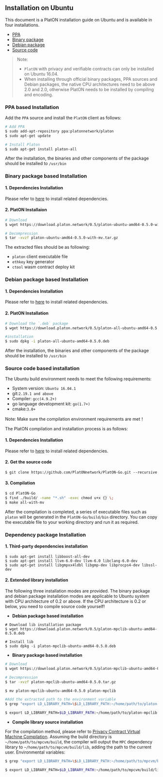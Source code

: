 ## Installation on Ubuntu

This document is a PlatON installation guide on Ubuntu and is available in four installations.

- [PPA](#PPA-based-Installation)
- [Binary package](#Binary-package-based-Installation)
- [Debian package](#Debian-package-based-Installation)
- [Source code](#Source-code-based-Installation)

> Note:
> - `PlatON` with privacy and verifiable contracts can only be installed on Ubuntu 16.04. 
> - When installing through official binary packages, PPA sources and Debian packages, the native CPU architectures need to be above 2.0 and 2.0, otherwise PlatON needs to be installed by compiling and encoding.

### PPA based Installation

Add the `PPA` source and install the `PlatON` client as follows:

```bash
# Add PPA
$ sudo add-apt-repository ppa:platonnetwork/platon
$ sudo apt-get update

# Install Platon
$ sudo apt-get install platon-all
```

After the installation, the binaries and other components of the package should be installed to `/usr/bin`

### Binary package based Installation

#### 1. Dependencies Installation 

Please refer to [here](#Dependency-package-Installation) to install related dependencies.

#### 2. PlatON Installaion

```bash
# Download
$ wget https://download.platon.network/0.5/platon-ubuntu-amd64-0.5.0-with-mv.tar.gz 

# Decompression  
$ tar -xvzf platon-ubuntu-amd64-0.5.0-with-mv.tar.gz 
```

The extracted files should be as following:

- `platon` client executable file 
- `ethkey` key generator 
- `ctool` wasm contract deploy kit 


### Debian package based Installation

#### 1. Dependencies Installation 

Please refer to [here](#Dependency-package-installation) to install related dependencies.

#### 2. PlatON Installation

```bash
# Download the `.deb` package
$ wget https://download.platon.network/0.5/platon-all-ubuntu-amd64-0.5.0.deb 

#installation
$ sudo dpkg -i platon-all-ubuntu-amd64-0.5.0.deb
```

After the installation, the binaries and other components of the package should be installed to `/usr/bin`

### Source code based installation

The Ubuntu build environment needs to meet the following requirements:

- System version: `Ubuntu 16.04.1`
- git:`2.19.1 and above`
- Compiler: `gcc(4.9.2+)`
- go language development kit: `go(1.7+)`
- cmake:`3.0+`

Note: Make sure the compilation environment requirements are met！

The PlatON compilation and installation process is as follows:

#### 1. Dependencies Installation 

Please refer to [here](#Dependency-package-Installation) to install related dependencies.

#### 2. Get the source code

```
$ git clone https://github.com/PlatONnetwork/PlatON-Go.git --recursive
```

#### 3. Compilation 

```bash
$ cd PlatON-Go
$ find ./build/ -name "*.sh" -exec chmod u+x {} \;
$ make all-with-mv
```

After the compilation is completed, a series of executable files such as `platon` will be generated in the `PlatON-Go/build/bin` directory. You can copy the executable file to your working directory and run it as required.

### Dependency package Installation

#### 1. **Third-party dependencies installation**

```
$ sudo apt-get install libboost-all-dev
$ sudo apt-get install llvm-6.0-dev llvm-6.0 libclang-6.0-dev
$ sudo apt-get install libgmpxx4ldbl libgmp-dev libprocps4-dev libssl-dev
```
#### 2. **Extended library installation**
The following three installation modes are provided. The binary package and debian package installation modes are applicable to Ubuntu system with CPU architecture of 0.2 or above. If the CPU architecture is 0.2 or below, you need to compile source code yourself!

- **Debian package based installation**

```
# Download lib installation package
$ wget https://download.platon.network/0.5/platon-mpclib-ubuntu-amd64-0.5.0.deb

# Install lib
$ sudo dpkg -i platon-mpclib-ubuntu-amd64-0.5.0.deb
```

- **Binary package based installation**

```bash
# Download 
$ wget https://download.platon.network/0.5/platon-mpclib-ubuntu-amd64-0.5.0.tar.gz

# Decompression 
$ tar -xvzf platon-mpclib-ubuntu-amd64-0.5.0.tar.gz

$ mv platon-mpclib-ubuntu-amd64-0.5.0 platon-mpclib

#Add the extracted path to the environment variable
$ grep "export LD_LIBRARY_PATH=\$LD_LIBRARY_PATH:~/home/path/to/platon-mpclib" ~/.bashrc || echo "export LD_LIBRARY_PATH=\$LD_LIBRARY_PATH:~/home/path/to/platon-mpclib" > > ~/.bashrc

$ export LD_LIBRARY_PATH=$LD_LIBRARY_PATH:~/home/path/to/platon-mpclib
```

- **Compile library source installation**

For the compilation method, please refer to [Privacy Contract Virtual Machine Compilation](https://github.com/PlatONnetwork/privacy-contract-vm#building--installing).
Assuming the build directory is `~/home/path/to/mpcvm/build`, the compiler will output the `MPC` dependency library to `~/home/path/to/mpcvm/build/lib`, adding the path to the current user. Environmental variables:

```bash
$ grep "export LD_LIBRARY_PATH=\$LD_LIBRARY_PATH:~/home/path/to/mpcvm/build/lib" ~/.bashrc || echo "export LD_LIBRARY_PATH=\$LD_LIBRARY_PATH:~/home/path/to/mpcvm/build /lib" >> ~/.bashrc

$ export LD_LIBRARY_PATH=$LD_LIBRARY_PATH:~/home/path/to/mpcvm/build/lib
```

